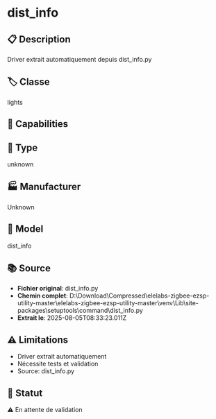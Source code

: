# dist_info

## 📋 Description
Driver extrait automatiquement depuis dist_info.py

## 🏷️ Classe
lights

## 🔧 Capabilities


## 📡 Type
unknown

## 🏭 Manufacturer
Unknown

## 📱 Model
dist_info

## 📚 Source
- **Fichier original**: dist_info.py
- **Chemin complet**: D:\Download\Compressed\elelabs-zigbee-ezsp-utility-master\elelabs-zigbee-ezsp-utility-master\venv\Lib\site-packages\setuptools\command\dist_info.py
- **Extrait le**: 2025-08-05T08:33:23.011Z

## ⚠️ Limitations
- Driver extrait automatiquement
- Nécessite tests et validation
- Source: dist_info.py

## 🚀 Statut
⚠️ En attente de validation
